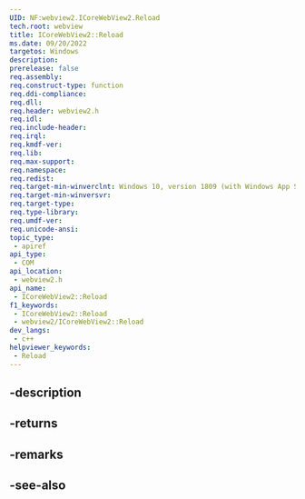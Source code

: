 ```yaml
---
UID: NF:webview2.ICoreWebView2.Reload
tech.root: webview
title: ICoreWebView2::Reload
ms.date: 09/20/2022
targetos: Windows
description: 
prerelease: false
req.assembly: 
req.construct-type: function
req.ddi-compliance: 
req.dll: 
req.header: webview2.h
req.idl: 
req.include-header: 
req.irql: 
req.kmdf-ver: 
req.lib: 
req.max-support: 
req.namespace: 
req.redist: 
req.target-min-winverclnt: Windows 10, version 1809 (with Windows App SDK 1.1 or later)
req.target-min-winversvr: 
req.target-type: 
req.type-library: 
req.umdf-ver: 
req.unicode-ansi: 
topic_type:
 - apiref
api_type:
 - COM
api_location:
 - webview2.h
api_name:
 - ICoreWebView2::Reload
f1_keywords:
 - ICoreWebView2::Reload
 - webview2/ICoreWebView2::Reload
dev_langs:
 - c++
helpviewer_keywords:
 - Reload
---
```


## -description

## -returns

## -remarks

## -see-also

